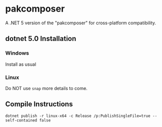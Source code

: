 # pakcomposer
A .NET 5 version of the "pakcomposer" for cross-platform compatibility.

## dotnet 5.0 Installation

### Windows
Install as usual

### Linux
Do NOT use `snap` more details to come.

## Compile Instructions
`dotnet publish -r linux-x64 -c Release /p:PublishSingleFile=true --self-contained false`
